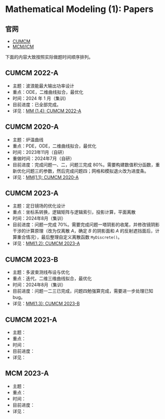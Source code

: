 # Mathematical Modeling (1): Papers

## 官网

- [CUMCM](http://www.mcm.edu.cn/)
- [MCM/ICM](https://www.contest.comap.com/undergraduate/contests/index.html)

下面的内容大致按照实际做题时间顺序排列。

## CUMCM 2022-A

- 主题：波浪能最大输出功率设计
- 重点：ODE，二维曲线拟合，最优化
- 时间：2024 年 1 月（集训）
- 目前进度：已全部完成。
- 详见：[MM (1.4): CUMCM 2022-A](Notes/MathematicalModeling/MM(1.4)-CUMCM2022A.md)


<!-- ### ode 求解器的函数句柄

例如问题一第一小问，我们需要求下面微分方程的数值解：

$$
\rho g(V_{0}-Sy_{1})+fcos(\omega t)-C_{zx}\dot{y}_{1}+k_{zz}(y_{2}-y_{1}-l)-k_{zz}(\dot{y}_{1}-\dot{y}_{2})-m_{1}g-m_{\mathrm{f}}\ddot{y}_{1}=m_{1}\ddot{y}_{1}\\k_{\mathrm{zt}}(y_{1}-y_{2}+l)-k_{\mathrm{zz}}(\dot{y}_{2}-\dot{y}_{1})-m_{2}g=m_{2}\ddot{y}_{2}
$$

需要求解的变量有四个：$y_{1}(t)$、$\dot{y}_{1}(t)$、$y_{2}(t)$、$\dot{y}_{2}(t)$。考虑`ode`函数，可以将函数句柄写为如下形式：

$$
Y = \begin{bmatrix}
 Y(1)\\
 Y(2)\\
 Y(3) \\
 Y(4) 
\end{bmatrix} = \begin{bmatrix}
 y_1\\
 y_2\\
 \dot y_1 \\
 \dot y_2 
\end{bmatrix}\ ,\ \ 
dYdt 
= \begin{bmatrix}
\dot y_1\\
 \dot y_2\\
 \ddot y_1 \\
 \ddot y_2 
\end{bmatrix}
= \begin{bmatrix}
 Y(3)\\
 Y(4)\\
 formula \\
 formula
\end{bmatrix}
$$

`dYdt`即为所需的函数句柄。另外，$\ddot y_1$ 和 $\ddot y_2$ 的表达式手动化简即可，无需用Matlab进行化简。
 -->

## CUMCM 2020-A 

- 主题：炉温曲线
- 重点：PDE，ODE，二维曲线拟合，最优化
- 时间：2023年11月（自研）
- 重做时间：2024年7月（自研）
- 目前进度：完成问题一、二，问题三完成 80%。需要构建数值积分函数，重新优化问题三的参数，然后完成问题四；网格和模拟退火改为进度条。
- 详见：[MM(1.1): CUMCM 2020-A](Notes/MathematicalModeling/MM(1.1)-CUMCM2020A.md)


## CUMCM 2023-A 
- 主题：定日镜场的优化设计
- 重点：坐标系转换，逻辑矩阵与逻辑索引，投影计算，平面离散
- 时间：2024年8月（集训）
- 目前进度：问题一完成 70%。需要完成问题一塔阴影的收尾，并修改镜阴影干涉的计算原理（改为仅离散 $A$，确定 $B$ 的阴影面和 $A$ 的反射遮挡面后，计算重合情况），最后整理自定义离散函数 `MyDiscrete()`。
- 详见：[MM(1.2): CUMCM 2023-A](Notes/MathematicalModeling/MM(1.2)-CUMCM2023A.md)

## CUMCM 2023-B

- 主题：多波束测线布设与优化
- 重点：迭代，二维三维曲线拟合，最优化
- 时间：2024年8月（集训）
- 目前进度：问题一二三已完成，问题四勉强算完成，需要进一步处理已知 bug。
- 详见：[MM(1.3): CUMCM 2023-B](Notes/MathematicalModeling/MM(1.3)-CUMCM2023B.md)



## CUMCM 2021-A 
- 主题：
- 重点：
- 时间：
- 目前进度：
- 详见：[]()


## MCM 2023-A
- 主题：
- 重点：
- 时间：
- 目前进度：
- 详见：[]()

<!-- - 成果：
  - pdf: <button onclick="window.open('')" type="button">click</button>
  - tex: <button onclick="window.open('')" type="button">click</button> -->